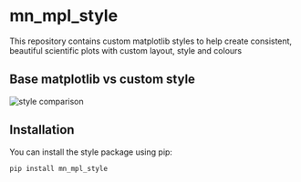 # mn_mpl_style

This repository contains custom matplotlib styles to help create consistent, beautiful scientific plots with custom layout, style and colours

## Base matplotlib vs custom style

![style comparison](https://github.com/matt-nagle/mn_mpl_style/default_vs_mn_thesis_style.svg)

## Installation

You can install the style package using pip:

```bash
pip install mn_mpl_style